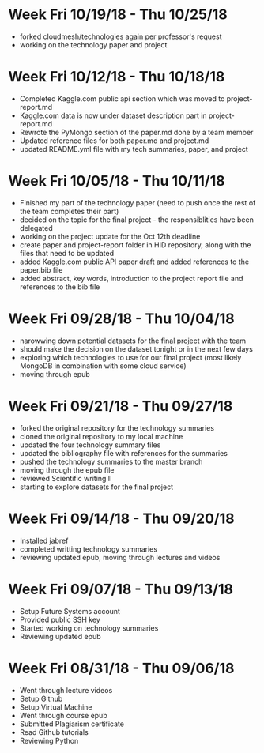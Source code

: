 # Week Fri 10/19/18 - Thu 10/25/18

- forked cloudmesh/technologies again per professor's request
- working on the technology paper and project

# Week Fri 10/12/18 - Thu 10/18/18

- Completed Kaggle.com public api section which was moved to project-report.md 
- Kaggle.com data is now under dataset description part in project-report.md
- Rewrote the PyMongo section of the paper.md done by a team member
- Updated reference files for both paper.md and project.md
- updated README.yml file with my tech summaries, paper, and project 


# Week Fri 10/05/18 - Thu 10/11/18

- Finished my part of the technology paper (need to push once the rest of the team completes their part)
- decided on the topic for the final project - the responsiblities have been delegated 
- working on the project update for the Oct 12th deadline
- create paper and project-report folder in HID repository, along with the files that need to be updated
- added Kaggle.com public API paper draft and added references to the paper.bib file
- added abstract, key words, introduction to the project report file and references to the bib file


# Week Fri 09/28/18 - Thu 10/04/18

- narowwing down potential datasets for the final project with the team
- should make the decision on the dataset tonight or in the next few days
- exploring which technologies to use for our final project (most likely MongoDB in combination with some cloud service)
- moving through epub

# Week Fri 09/21/18 - Thu 09/27/18

- forked the original repository for the technology summaries
- cloned the original repository to my local machine
- updated the four technology summary files
- updated the bibliography file with references for the summaries
- pushed the technology summaries to the master branch
- moving through the epub file
- reviewed Scientific writing II
- starting to explore datasets for the final project

# Week Fri 09/14/18 - Thu 09/20/18

- Installed jabref
- completed writting technology summaries
- reviewing updated epub, moving through lectures and videos

# Week Fri 09/07/18 - Thu 09/13/18

- Setup Future Systems account
- Provided public SSH key
- Started working on technology summaries
- Reviewing updated epub

# Week Fri 08/31/18 - Thu 09/06/18

- Went through lecture videos
- Setup Github
- Setup Virtual Machine
- Went through course epub
- Submitted Plagiarism certificate
- Read Github tutorials
- Reviewing Python
